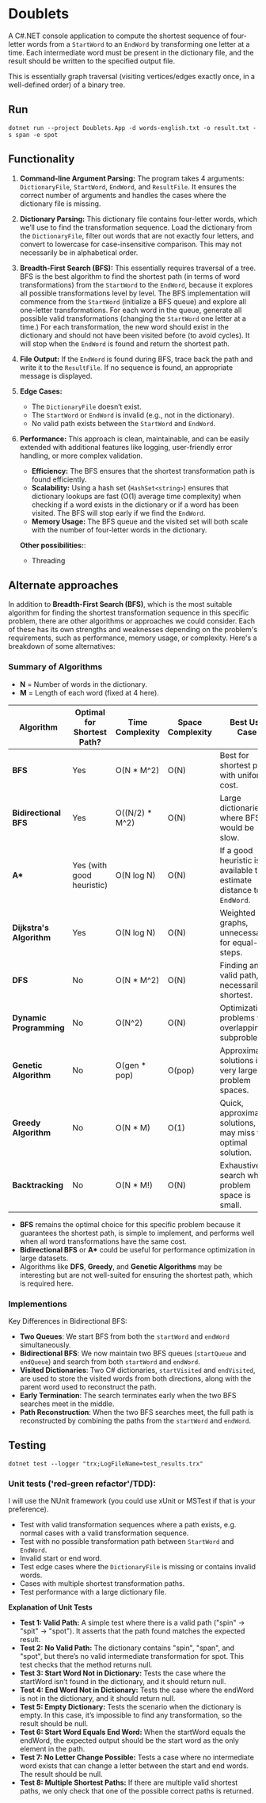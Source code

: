 # Doublets

A C#.NET console application to compute the shortest sequence of four-letter words from a `StartWord` to an `EndWord` by transforming one letter at a time. Each intermediate word must be present in the dictionary file, and the result should be written to the specified output file.

This is essentially graph traversal (visiting vertices/edges exactly once, in a well-defined order) of a binary tree.

## Run

`dotnet run --project Doublets.App -d words-english.txt -o result.txt -s span -e spot`

## Functionality

1. **Command-line Argument Parsing:** The program takes 4 arguments: `DictionaryFile`, `StartWord`, `EndWord`, and `ResultFile`. It ensures the correct number of arguments and handles the cases where the dictionary file is missing.

2. **Dictionary Parsing:** This dictionary file contains four-letter words, which we’ll use to find the transformation sequence. Load the dictionary from the `DictionaryFile`, filter out words that are not exactly four letters, and convert to lowercase for case-insensitive comparison. This may not necessarily be in alphabetical order.

3. **Breadth-First Search (BFS):** This essentially requires traversal of a tree. BFS is the best algorithm to find the shortest path (in terms of word transformations) from the `StartWord` to the `EndWord`, because it explores all possible transformations level by level. The BFS implementation will commence from the `StartWord` (initialize a BFS queue) and explore all one-letter transformations. For each word in the queue, generate all possible valid transformations (changing the `StartWord` one letter at a time.) For each transformation, the new word should exist in the dictionary and should not have been visited before (to avoid cycles). It will stop when the `EndWord` is found and return the shortest path.

4. **File Output:** If the `EndWord` is found during BFS, trace back the path and write it to the `ResultFile`. If no sequence is found, an appropriate message is displayed.

5. **Edge Cases:**

   - The `DictionaryFile` doesn’t exist.
   - The `StartWord` or `EndWord` is invalid (e.g., not in the dictionary).
   - No valid path exists between the `StartWord` and `EndWord`.

6. **Performance:**
   This approach is clean, maintainable, and can be easily extended with additional features like logging, user-friendly error handling, or more complex validation.

   - **Efficiency:** The BFS ensures that the shortest transformation path is found efficiently.
   - **Scalability:** Using a hash set (`HashSet<string>`) ensures that dictionary lookups are fast (O(1) average time complexity) when checking if a word exists in the dictionary or if a word has been visited. The BFS will stop early if we find the `EndWord`.
   - **Memory Usage:** The BFS queue and the visited set will both scale with the number of four-letter words in the dictionary.

   **Other possibilities:**:

   - Threading

## Alternate approaches

In addition to **Breadth-First Search (BFS)**, which is the most suitable algorithm for finding the shortest transformation sequence in this specific problem, there are other algorithms or approaches we could consider. Each of these has its own strengths and weaknesses depending on the problem's requirements, such as performance, memory usage, or complexity. Here's a breakdown of some alternatives:

### Summary of Algorithms

- **N** = Number of words in the dictionary.
- **M** = Length of each word (fixed at 4 here).

| Algorithm                | Optimal for Shortest Path? | Time Complexity | Space Complexity | Best Use Case                                                       |
| ------------------------ | -------------------------- | --------------- | ---------------- | ------------------------------------------------------------------- |
| **BFS**                  | Yes                        | O(N \* M^2)     | O(N)             | Best for shortest path with uniform cost.                           |
| **Bidirectional BFS**    | Yes                        | O((N/2) \* M^2) | O(N)             | Large dictionaries, where BFS would be slow.                        |
| **A\***                  | Yes (with good heuristic)  | O(N log N)      | O(N)             | If a good heuristic is available to estimate distance to `EndWord`. |
| **Dijkstra's Algorithm** | Yes                        | O(N log N)      | O(N)             | Weighted graphs, unnecessary for equal-cost steps.                  |
| **DFS**                  | No                         | O(N \* M^2)     | O(N)             | Finding any valid path, not necessarily shortest.                   |
| **Dynamic Programming**  | No                         | O(N^2)          | O(N)             | Optimization problems with overlapping subproblems.                 |
| **Genetic Algorithm**    | No                         | O(gen \* pop)   | O(pop)           | Approximating solutions in very large problem spaces.               |
| **Greedy Algorithm**     | No                         | O(N \* M)       | O(1)             | Quick, approximate solutions, but may miss the optimal solution.    |
| **Backtracking**         | No                         | O(N \* M!)      | O(N)             | Exhaustive search when problem space is small.                      |

- **BFS** remains the optimal choice for this specific problem because it guarantees the shortest path, is simple to implement, and performs well when all word transformations have the same cost.
- **Bidirectional BFS** or **A\*** could be useful for performance optimization in large datasets.
- Algorithms like **DFS**, **Greedy**, and **Genetic Algorithms** may be interesting but are not well-suited for ensuring the shortest path, which is required here.

### Implementions

Key Differences in Bidirectional BFS:

- **Two Queues**: We start BFS from both the `startWord` and `endWord` simultaneously.
- **Bidirectional BFS**: We now maintain two BFS queues (`startQueue` and `endQueue`) and search from both `startWord` and `endWord`.
- **Visited Dictionaries**: Two C# dictionaries, `startVisited` and `endVisited`, are used to store the visited words from both directions, along with the parent word used to reconstruct the path.
- **Early Termination**: The search terminates early when the two BFS searches meet in the middle.
- **Path Reconstruction**: When the two BFS searches meet, the full path is reconstructed by combining the paths from the `startWord` and `endWord`.

## Testing

`dotnet test --logger "trx;LogFileName=test_results.trx"`

### Unit tests ('red-green refactor'/TDD):

I will use the NUnit framework (you could use xUnit or MSTest if that is your preference).

- Test with valid transformation sequences where a path exists, e.g. normal cases with a valid transformation sequence.
- Test with no possible transformation path between `StartWord` and `EndWord`.
- Invalid start or end word.
- Test edge cases where the `DictionaryFile` is missing or contains invalid words.
- Cases with multiple shortest transformation paths.
- Test performance with a large dictionary file.

**Explanation of Unit Tests**

- **Test 1: Valid Path:** A simple test where there is a valid path ("spin" → "spit" → "spot"). It asserts that the path found matches the expected result.
- **Test 2: No Valid Path:** The dictionary contains "spin", "span", and "spot", but there’s no valid intermediate transformation for spot. This test checks that the method returns null.
- **Test 3: Start Word Not in Dictionary:** Tests the case where the startWord isn’t found in the dictionary, and it should return null.
- **Test 4: End Word Not in Dictionary:** Tests the case where the endWord is not in the dictionary, and it should return null.
- **Test 5: Empty Dictionary:** Tests the scenario when the dictionary is empty. In this case, it’s impossible to find any transformation, so the result should be null.
- **Test 6: Start Word Equals End Word:** When the startWord equals the endWord, the expected output should be the start word as the only element in the path.
- **Test 7: No Letter Change Possible:** Tests a case where no intermediate word exists that can change a letter between the start and end words. The result should be null.
- **Test 8: Multiple Shortest Paths:** If there are multiple valid shortest paths, we only check that one of the possible correct paths is returned.
